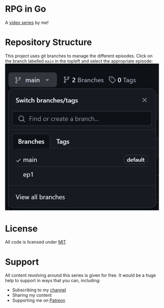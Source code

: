 # RPG in Go
A [video series](https://youtube.com/playlist?list=PLvN4CrYN-8i7xnODFyCMty6ossz4eW0Cn&si=xuvPY13Kodf5nPzH) by me!

# Repository Structure

This project uses git branches to manage the different episodes. Click on the branch labelled `main` in the topleft and select the appropriate episode:
![Screenshot of selecting a branch](./github_assets/branches.png)

# License

All code is licensed under [MIT](./LICENSE)

# Support

All content revolving around this series is given for free. It would be a huge help to support in ways that you can, including:

- Subscribing to my [channel](https://youtube.com/@codingwithsphere)
- Sharing my content
- Supporting me on [Patreon](https://patreon.com/codingwithsphere)